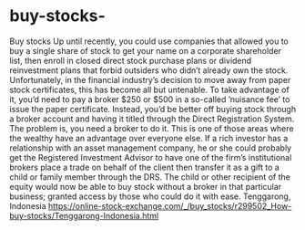 # buy-stocks-
Buy stocks Up until recently, you could use companies that allowed you to buy a single share of stock to get your name on a corporate shareholder list, then enroll in closed direct stock purchase plans or dividend reinvestment plans that forbid outsiders who didn’t already own the stock. Unfortunately, in the financial industry’s decision to move away from paper stock certificates, this has become all but untenable. To take advantage of it, you’d need to pay a broker $250 or $500 in a so-called ’nuisance fee’ to issue the paper certificate. Instead, you’d be better off buying stock through a broker account and having it titled through the Direct Registration System. The problem is, you need a broker to do it. This is one of those areas where the wealthy have an advantage over everyone else. If a rich investor has a relationship with an asset management company, he or she could probably get the Registered Investment Advisor to have one of the firm’s institutional brokers place a trade on behalf of the client then transfer it as a gift to a child or family member through the DRS. The child or other recipient of the equity would now be able to buy stock without a broker in that particular business; granted access by those who could do it with ease. Tenggarong, Indonesia   https://online-stock-exchange.com/_/buy_stocks/r299502_How-buy-stocks/Tenggarong-Indonesia.html
